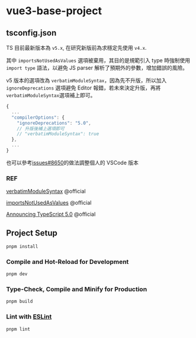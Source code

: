# vue3-base-project

## tsconfig.json

TS 目前最新版本為 `v5.x`, 在研究新版前為求穩定先使用 `v4.x`.

其中 `importsNotUsedAsValues` 選項被棄用，其目的是規範引入 type 時強制使用 `import type` 語法，以避免 JS parser 解析了預期外的參數，增加錯誤的風險。

v5 版本的選項改為 `verbatimModuleSyntax`，因為先不升版，所以加入`ignoreDeprecations` 選項避免 Editor 報錯，若未來決定升版，再將`verbatimModuleSyntax`選項補上即可。

```typescript
{
  ...
  "compilerOptions": {
    "ignoreDeprecations": "5.0",
    // 升版後補上選項即可
    // "verbatimModuleSyntax": true
  },
  ...
}
```

也可以參考[issues#8650](https://github.com/sveltejs/kit/issues/8650#issuecomment-1402987777)的做法調整個人的 VSCode 版本

### REF

[verbatimModuleSyntax](https://www.typescriptlang.org/tsconfig#verbatimModuleSyntax) @official

[importsNotUsedAsValues](https://www.typescriptlang.org/tsconfig#importsNotUsedAsValues) @official

[Announcing TypeScript 5.0](https://devblogs.microsoft.com/typescript/announcing-typescript-5-0/) @official

## Project Setup

```sh
pnpm install
```

### Compile and Hot-Reload for Development

```sh
pnpm dev
```

### Type-Check, Compile and Minify for Production

```sh
pnpm build
```

### Lint with [ESLint](https://eslint.org/)

```sh
pnpm lint
```

